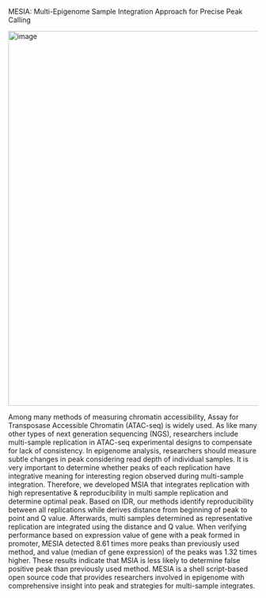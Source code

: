 MESIA: Multi-Epigenome Sample Integration Approach for Precise Peak Calling


<img width="755" alt="image" src="https://github.com/ERASMUSlab/MESIA/assets/135592214/6ee0de9b-ce09-4d50-9780-6c4133a21d27">


Among many methods of measuring chromatin accessibility, Assay for Transposase Accessible Chromatin (ATAC-seq) is widely used. 
As like many other types of next generation sequencing (NGS), researchers include multi-sample replication in ATAC-seq experimental designs 
to compensate for lack of consistency. 
In epigenome analysis, researchers should measure subtle changes in peak considering read depth of individual samples. 
It is very important to determine whether peaks of each replication have integrative meaning for interesting region observed during multi-sample integration. 
Therefore, we developed MSIA that integrates replication with high representative & reproducibility in multi sample replication and determine optimal peak. 
Based on IDR, our methods identify reproducibility between all replications while derives distance from beginning of peak to point and Q value. 
Afterwards, multi samples determined as representative replication are integrated using the distance and Q value. 
When verifying performance based on expression value of gene with a peak formed in promoter, 
MESIA detected 8.61 times more peaks than previously used method, and value (median of gene expression) of the peaks was 1.32 times higher. 
These results indicate that MSIA is less likely to determine false positive peak than previously used method. 
MESIA is a shell script-based open source code that provides researchers involved in epigenome with comprehensive insight into peak and strategies 
for multi-sample integrates.



